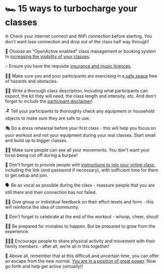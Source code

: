 # 🏎 15 ways to turbocharge your classes

🌐 Check your internet connect and WiFi connection before starting. You don't want lose connection and drop out of the class half way through!

📣 Choose an "OpenActive enabled" class management or booking system to [increasing the visibility of your classes](../how-to-set-up-for-live-streaming/getting-your-class-out-there/increasing-the-visibility-of-your-live-streamed-classes.md).

🎶 Ensure you have the requisite [insurance and music licences](../before-your-start-live-streaming/safety-and-insurance.md#insurance-cover).

👷‍♂️ Make sure you and your participants are exercising in a[ safe space](../before-your-start-live-streaming/safety-and-insurance.md#space-risk-assessment) free of hazards and obstacles.

👩‍🏫 Write a thorough class description, including what participants can expect, the kit they will need, the class length and intensity, etc. And don't forget to include the [participant disclaimer](../before-your-start-live-streaming/safety-and-insurance.md#participant-disclaimer)!

🪑 Tell your participants to thoroughly check any equipment or household objects to make sure they are safe to use.

🎭 Do a dress rehearsal before your first class - this will help you focus on your workout and not your equipment during your real classes. Start small and build up to bigger classes.

🤸‍♀️ Make sure people can see all your movements. You don't want your torso being cut off during a burpee!

🔐 Don't forget to provide people with [instructions to join your online class](../how-to-set-up-for-live-streaming/instructions-to-give-to-participants.md), including the link \(and password if necessary\), with sufficient time for them to get setup and join.

🗣 Be as vocal as possible during the class - reassure people that you are still there and their connection has not failed.

🙋‍♀️ Give group or individual feedback on their effort levels and form - this will reinforce the idea of community.

🎉 Don't forget to celebrate at the end of the workout - whoop, cheer, shout!

🤷‍♂️ Be prepared for mistakes to happen. But be prepared to grow from the experience.

👩‍👧‍👦 Encourage people to share physical activity and movement with their family members - after all, we’re all in this together!

🔋 Above all, remember that at this difficult and uncertain time, you can offer an escape from the new normal. [You are in a position of great power](../introduction/why-take-your-live-stream-classes-online.md). Now go forth and help get active \(virtually\)!

